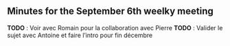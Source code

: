 ## Minutes for the September 6th weelky meeting

**TODO** : Voir avec Romain pour la collaboration avec Pierre
**TODO** : Valider le sujet avec Antoine et faire l’intro pour fin décembre
